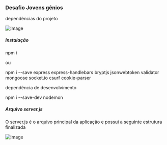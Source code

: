 ### Desafio Jovens gênios 

dependências do projeto 

![image](https://user-images.githubusercontent.com/47647868/136121881-a7428460-9c69-4dc5-853b-4fc546020117.png)

##### Instalação 
npm i 

ou 

npm i --save express express-handlebars bryptjs jsonwebtoken validator mongoose socket.io csurf cookie-parser 

dependência de desenvolvimento 

npm i --save-dev nodemon 

##### Arquivo server.js 
O server.js é o arquivo principal da aplicação e possui a seguinte estrutura finalizada 

![image](https://user-images.githubusercontent.com/47647868/136122461-894f90f9-16a4-4cd8-919a-99f014b42abd.png)
